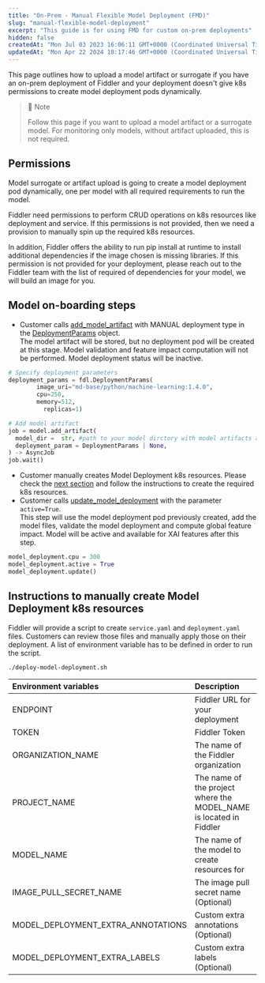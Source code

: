 ```yaml
---
title: "On-Prem - Manual Flexible Model Deployment (FMD)"
slug: "manual-flexible-model-deployment"
excerpt: "This guide is for using FMD for custom on-prem deployments"
hidden: false
createdAt: "Mon Jul 03 2023 16:06:11 GMT+0000 (Coordinated Universal Time)"
updatedAt: "Mon Apr 22 2024 18:17:46 GMT+0000 (Coordinated Universal Time)"
---
```

This page outlines how to upload a model artifact or surrogate if you have an on-prem deployment of Fiddler and your deployment doesn't give k8s permissions to create model deployment pods dynamically.

> 📘 Note
> 
> Follow this page if you want to upload a model artifact or a surrogate model. For monitoring only models, without artifact uploaded, this is not required.

## Permissions

Model surrogate or artifact upload is going to create a model deployment pod dynamically, one per model with all required requirements to run the model.

Fiddler need permissions to perform CRUD operations on k8s resources like deployment and service. If this permissions is not provided, then we need a provision to manually spin up the required k8s resources.

In addition, Fiddler offers the ability to run pip install at runtime to install additional dependencies if the image chosen is missing libraries. If this permission is not provided for your deployment, please reach out to the Fiddler team with the list of required of dependencies for your model, we will build an image for you.

## Model on-boarding steps

- Customer calls [add_model_artifact](../../../Python_Client_3-x/api-methods-30.md#add_artifact) with MANUAL deployment type in the [DeploymentParams](../../../Python_Client_3-x/api-methods-30.md#update-model-deployment) object.  
  The model artifact will be stored, but no deployment pod will be created at this stage. Model validation and feature impact computation will not be performed. Model deployment status will be inactive.

```python
# Specify deployment parameters
deployment_params = fdl.DeploymentParams(
        image_uri="md-base/python/machine-learning:1.4.0",
        cpu=250,
        memory=512,
  		  replicas=1)

# Add model artifact
job = model.add_artifact(
  model_dir =  str, #path to your model dirctory with model artifacts and package.py 
  deployment_param = DeploymentParams | None,
) -> AsyncJob
job.wait()
```

- Customer manually creates Model Deployment k8s resources. Please check the [next section](manual-flexible-model-deployment.md#instructions-to-manually-create-model-deployment-k8s-resources) and follow the instructions to create the required k8s resources.
- Customer calls [update_model_deployment](../../../Python_Client_3-x/api-methods-30.md#update-model-deployment) with the parameter `active=True`.  
  This step will use the model deployment pod previously created, add the model files, validate the model deployment and compute global feature impact. Model will be active and available for XAI features after this step.

```python
model_deployment.cpu = 300
model_deployment.active = True
model_deployment.update()
```

## Instructions to manually create Model Deployment k8s resources

Fiddler will provide a script to create `service.yaml` and `deployment.yaml` files. Customers can review those files and manually apply those on their deployment. A list of environment variable has to be defined in order to run the script.

```shell
./deploy-model-deployment.sh
```

| Environment variables              | Description                                                        |
| :--------------------------------- | :----------------------------------------------------------------- |
| ENDPOINT                           | Fiddler URL for your deployment                                    |
| TOKEN                              | Fiddler Token                                                      |
| ORGANIZATION_NAME                  | The name of the Fiddler organization                               |
| PROJECT_NAME                       | The name of the project where the MODEL_NAME is located in Fiddler |
| MODEL_NAME                         | The name of the model to create resources for                      |
| IMAGE_PULL_SECRET_NAME             | The image pull secret name (Optional)                              |
| MODEL_DEPLOYMENT_EXTRA_ANNOTATIONS | Custom extra annotations (Optional)                                |
| MODEL_DEPLOYMENT_EXTRA_LABELS      | Custom extra labels (Optional)                                     |
